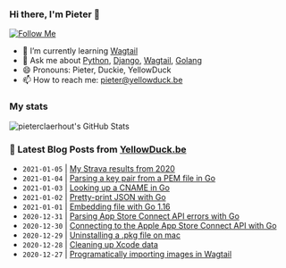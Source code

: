 ### Hi there, I'm Pieter 👋  
[![Follow Me](https://img.shields.io/github/followers/pieterclaerhout?label=Follow&style=social)](https://github.com/pieterclaerhout)

- 🌱 I’m currently learning [Wagtail](https://wagtail.io)
- 💬 Ask me about [Python](https://www.python.org), [Django](https://www.djangoproject.com), [Wagtail](https://wagtail.io), [Golang](https://golang.org)
- 😄 Pronouns: Pieter, Duckie, YellowDuck
- 📫 How to reach me: pieter@yellowduck.be

### My stats

![pieterclaerhout's GitHub Stats](https://github-readme-stats.vercel.app/api?username=pieterclaerhout&show_icons=true&count_private=true&line_height=40)

### 📩 Latest Blog Posts from [YellowDuck.be](https://www.yellowduck.be/)
<!-- BLOG-POST-LIST:START -->
- `2021-01-05` | [My Strava results from 2020](https://www.yellowduck.be/my-strava-results-from-2020?utm_source=My+Strava+results+from+2020&utm_medium=RSS&utm_campaign=RSS+Reader)  
- `2021-01-04` | [Parsing a key pair from a PEM file in Go](https://www.yellowduck.be/parsing-a-key-pair-from-a-pem-file-in-go?utm_source=Parsing+a+key+pair+from+a+PEM+file+in+Go&utm_medium=RSS&utm_campaign=RSS+Reader)  
- `2021-01-03` | [Looking up a CNAME in Go](https://www.yellowduck.be/looking-up-a-cname-in-go?utm_source=Looking+up+a+CNAME+in+Go&utm_medium=RSS&utm_campaign=RSS+Reader)  
- `2021-01-02` | [Pretty-print JSON with Go](https://www.yellowduck.be/pretty-print-json-with-go?utm_source=Pretty-print+JSON+with+Go&utm_medium=RSS&utm_campaign=RSS+Reader)  
- `2021-01-01` | [Embedding file with Go 1.16](https://www.yellowduck.be/embedding-file-with-go-116?utm_source=Embedding+file+with+Go+1.16&utm_medium=RSS&utm_campaign=RSS+Reader)  
- `2020-12-31` | [Parsing App Store Connect API errors with Go](https://www.yellowduck.be/parsing-app-store-connect-api-errors-with-go?utm_source=Parsing+App+Store+Connect+API+errors+with+Go&utm_medium=RSS&utm_campaign=RSS+Reader)  
- `2020-12-30` | [Connecting to the Apple App Store Connect API with Go](https://www.yellowduck.be/connecting-to-the-apple-app-store-connect-api-with-go?utm_source=Connecting+to+the+Apple+App+Store+Connect+API+with+Go&utm_medium=RSS&utm_campaign=RSS+Reader)  
- `2020-12-29` | [Uninstalling a .pkg file on mac](https://www.yellowduck.be/uninstalling-a-pkg-file-on-mac?utm_source=Uninstalling+a+.pkg+file+on+mac&utm_medium=RSS&utm_campaign=RSS+Reader)  
- `2020-12-28` | [Cleaning up Xcode data](https://www.yellowduck.be/cleaning-up-xcode-data?utm_source=Cleaning+up+Xcode+data&utm_medium=RSS&utm_campaign=RSS+Reader)  
- `2020-12-27` | [Programatically importing images in Wagtail](https://www.yellowduck.be/programatically-importing-images-wagtail?utm_source=Programatically+importing+images+in+Wagtail&utm_medium=RSS&utm_campaign=RSS+Reader)  

<!-- BLOG-POST-LIST:END -->
